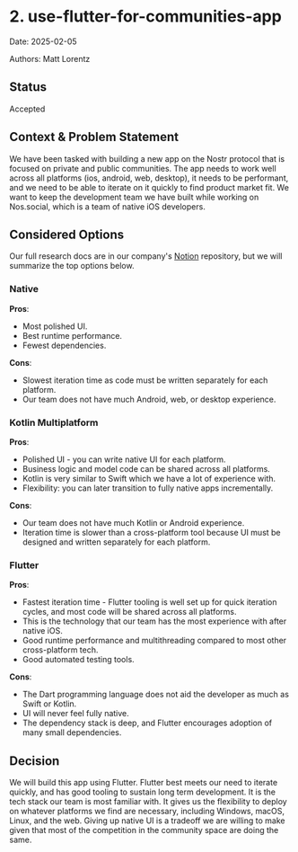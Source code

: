 # 2. use-flutter-for-communities-app

Date: 2025-02-05

Authors: Matt Lorentz

## Status

Accepted

## Context & Problem Statement

We have been tasked with building a new app on the Nostr protocol that is focused on private and public communities. The app needs to work well across all platforms (ios, android, web, desktop), it needs to be performant, and we need to be able to iterate on it quickly to find product market fit. We want to keep the development team we have built while working on Nos.social, which is a team of native iOS developers.

## Considered Options

Our full research docs are in our company's [Notion](https://www.notion.so/nossocial/Cross-Platform-Development-Evaluation-13d7c4703da08015bf51ca12cca8f697?pvs=4) repository, but we will summarize the top options below.

### Native

**Pros**:
- Most polished UI.
- Best runtime performance.
- Fewest dependencies.

**Cons**:
- Slowest iteration time as code must be written separately for each platform.
- Our team does not have much Android, web, or desktop experience.

### Kotlin Multiplatform

**Pros**:
- Polished UI - you can write native UI for each platform.
- Business logic and model code can be shared across all platforms.
- Kotlin is very similar to Swift which we have a lot of experience with.
- Flexibility: you can later transition to fully native apps incrementally.

**Cons**:
- Our team does not have much Kotlin or Android experience.
- Iteration time is slower than a cross-platform tool because UI must be designed and written separately for each platform.

### Flutter

**Pros**:
- Fastest iteration time - Flutter tooling is well set up for quick iteration cycles, and most code will be shared across all platforms.
- This is the technology that our team has the most experience with after native iOS.
- Good runtime performance and multithreading compared to most other cross-platform tech.
- Good automated testing tools.

**Cons**:
- The Dart programming language does not aid the developer as much as Swift or Kotlin.
- UI will never feel fully native.
- The dependency stack is deep, and Flutter encourages adoption of many small dependencies.

## Decision

We will build this app using Flutter. Flutter best meets our need to iterate quickly, and has good tooling to sustain long term development. It is the tech stack our team is most familiar with. It gives us the flexibility to deploy on whatever platforms we find are necessary, including Windows, macOS, Linux, and the web. Giving up native UI is a tradeoff we are willing to make given that most of the competition in the community space are doing the same. 
